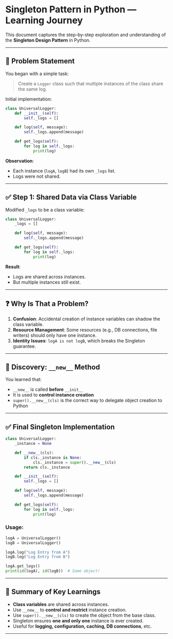 
# Singleton Pattern in Python — Learning Journey

This document captures the step-by-step exploration and understanding of the **Singleton Design Pattern** in Python.

---

## 🧩 Problem Statement

You began with a simple task:

> Create a `Logger` class such that multiple instances of the class share the same log.

Initial implementation:
```python
class UniversalLogger:
    def __init__(self):
        self._logs = []

    def log(self, message):
        self._logs.append(message)

    def get_logs(self):
        for log in self._logs:
            print(log)
```

**Observation**:
- Each instance (`logA`, `logB`) had its own `_logs` list.
- Logs were not shared.

---

## ✅ Step 1: Shared Data via Class Variable

Modified `_logs` to be a class variable:

```python
class UniversalLogger:
    _logs = []

    def log(self, message):
        self._logs.append(message)

    def get_logs(self):
        for log in self._logs:
            print(log)
```

**Result**:
- Logs are shared across instances.
- But multiple instances still exist.

---

## ❓ Why Is That a Problem?

1. **Confusion**: Accidental creation of instance variables can shadow the class variable.
2. **Resource Management**: Some resources (e.g., DB connections, file writers) should only have one instance.
3. **Identity Issues**: `logA is not logB`, which breaks the Singleton guarantee.

---

## 🧠 Discovery: `__new__` Method

You learned that:
- `__new__` is called **before** `__init__`
- It is used to **control instance creation**
- `super().__new__(cls)` is the correct way to delegate object creation to Python

---

## ✅ Final Singleton Implementation

```python
class UniversalLogger:
    _instance = None

    def __new__(cls):
        if cls._instance is None:
            cls._instance = super().__new__(cls)
        return cls._instance

    def __init__(self):
        self._logs = []

    def log(self, message):
        self._logs.append(message)

    def get_logs(self):
        for log in self._logs:
            print(log)
```

### Usage:
```python
logA = UniversalLogger()
logB = UniversalLogger()

logA.log("Log Entry from A")
logB.log("Log Entry from B")

logA.get_logs()
print(id(logA), id(logB))  # Same object!
```

---

## 🧠 Summary of Key Learnings

- **Class variables** are shared across instances.
- Use `__new__` to **control and restrict** instance creation.
- Use `super().__new__(cls)` to create the object from the base class.
- Singleton ensures **one and only one** instance is ever created.
- Useful for **logging, configuration, caching, DB connections**, etc.

---
